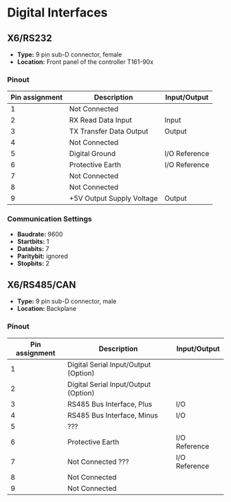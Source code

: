 # Digital Interfaces

## X6/RS232
- **Type:** 9 pin sub-D connector, female
- **Location:** Front panel of the controller T161-90x

### Pinout
|Pin assignment|Description|Input/Output|
|---|---|---|
|1|Not Connected||
|2|RX Read Data Input|Input|
|3|TX Transfer Data Output|Output|
|4|Not Connected||
|5|Digital Ground|I/O Reference |
|6|Protective Earth|I/O Reference |
|7|Not Connected||
|8|Not Connected||
|9|+5V Output Supply Voltage|Output|

### Communication Settings
- **Baudrate:** 9600
- **Startbits:** 1
- **Databits:** 7
- **Paritybit:** ignored
- **Stopbits:** 2

## X6/RS485/CAN
- **Type:** 9 pin sub-D connector, male
- **Location:** Backplane

### Pinout
|Pin assignment|Description|Input/Output|
|---|---|---|
|1|Digital Serial Input/Output (Option)||
|2|Digital Serial Input/Output (Option)||
|3|RS485 Bus Interface, Plus|I/O|
|4|RS485 Bus Interface, Minus|I/O|
|5|???||
|6|Protective Earth|I/O Reference |
|7|Not Connected ???|I/O Reference |
|8|Not Connected||
|9|Not Connected||